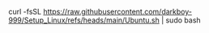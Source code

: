 curl -fsSL https://raw.githubusercontent.com/darkboy-999/Setup_Linux/refs/heads/main/Ubuntu.sh | sudo bash
